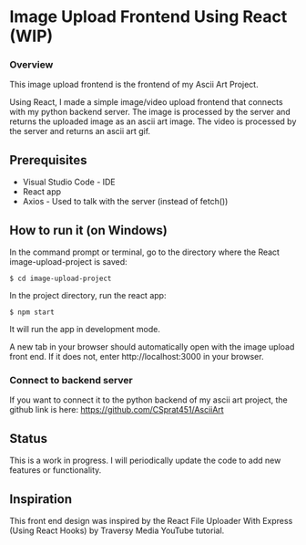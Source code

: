 # Image Upload Frontend Using React (WIP)

### Overview

This image upload frontend is the frontend of my Ascii Art Project.

Using React, I made a simple image/video upload frontend that connects with my python backend server. The image is processed by the server and returns the uploaded image as an ascii art image. The video is processed by the server and returns an ascii art gif.

## Prerequisites

- Visual Studio Code - IDE
- React app
- Axios - Used to talk with the server (instead of fetch())

## How to run it (on Windows)

In the command prompt or terminal, go to the directory where the React image-upload-project is saved:
```
$ cd image-upload-project
```

In the project directory, run the react app:

```
$ npm start
```

It will run the app in development mode.

A new tab in your browser should automatically open with the image upload front end. If it does not, enter http://localhost:3000 in your browser.

### Connect to backend server

If you want to connect it to the python backend of my ascii art project, the github link is here: https://github.com/CSprat451/AsciiArt

## Status

This is a work in progress. I will periodically update the code to add new features or functionality.

## Inspiration

This front end design was inspired by the React File Uploader With Express (Using React Hooks) by Traversy Media YouTube tutorial.
